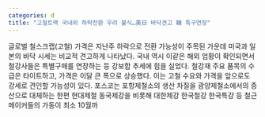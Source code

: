 ```yaml
---
categories: d
title: "고철트랙 국내외 하락전환 우려 불식…美日 바닥견고 韓 특구연장"
---
```

글로벌 철스크랩(고철) 가격은 지난주 하락으로 전환 가능성이 주목된 가운데 미국과 일본의 바닥 시세는 비교적 견고하게 나타났다. 국내 역시 이같은 해외 업황이 확인되면서 철강사들은 특별구매를 연장하는 등 강보합 추세에 힘을 실었다. 철강재 주요 품목의 수급은 타이트하고, 가격은 이달 큰 폭으로 상승했다. 이는 고철 수요와 가격을 앞으로도 강세로 견인할 가능성이 있다. 포스코는 포항제철소의 생산 차질을 광양제철소에서의 증산으로 대체하는 한편 현대제철 동국제강을 비롯해 대한제강 한국철강 한국특강 등 철근 메이커들의 가동이 최소 10월까